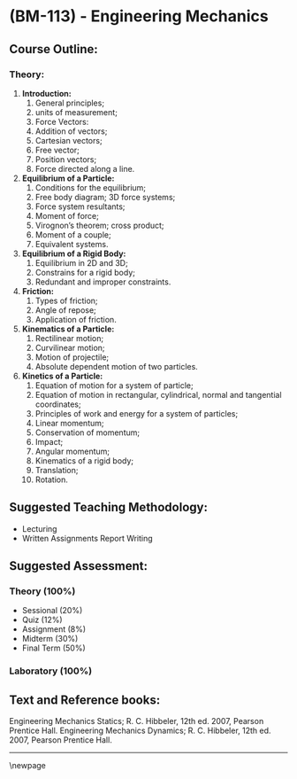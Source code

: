 # **(BM-113) - Engineering Mechanics**

## **Course Outline:**

### **Theory:**

1. **Introduction:**
   1. General principles;
   2. units of measurement;
   3. Force Vectors:
   4. Addition of vectors; 
   5. Cartesian vectors; 
   6. Free vector; 
   7. Position vectors; 
   8. Force directed along a line.
2. **Equilibrium of a Particle:**
   1. Conditions for the equilibrium; 
   2. Free body diagram; 3D force systems; 
   3. Force system resultants;
   4. Moment of force;
   5. Virognon’s theorem; cross product; 
   6. Moment of a couple; 
   7. Equivalent systems.
3. **Equilibrium of a Rigid Body:**
   1. Equilibrium in 2D and 3D; 
   2. Constrains for a rigid body; 
   3. Redundant and improper constraints.
4. **Friction:**
   1. Types of friction; 
   2. Angle of repose; 
   3. Application of friction.
5. **Kinematics of a Particle:**
   1. Rectilinear motion; 
   2. Curvilinear motion; 
   3. Motion of projectile; 
   4. Absolute dependent motion of two particles.
6. **Kinetics of a Particle:**
   1. Equation of motion for a system of particle;
   2. Equation of motion in rectangular, cylindrical, normal and tangential coordinates;
   3. Principles of work and energy for a system of particles; 
   4. Linear momentum; 
   5. Conservation of momentum; 
   6. Impact; 
   7. Angular momentum; 
   8. Kinematics of a rigid body; 
   9. Translation; 
   10. Rotation.

## **Suggested Teaching Methodology:**
- Lecturing
- Written Assignments Report Writing

## **Suggested Assessment:**

### **Theory (100%)**

- Sessional (20%)
- Quiz (12%)
- Assignment (8%)
- Midterm (30%)
- Final Term (50%)

### **Laboratory (100%)**

## **Text and Reference books:**
Engineering Mechanics Statics; R. C. Hibbeler, 12th ed. 2007, Pearson Prentice Hall.
Engineering Mechanics Dynamics; R. C. Hibbeler, 12th ed. 2007, Pearson Prentice Hall.

___
\newpage